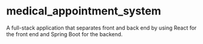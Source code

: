 # medical_appointment_system
A full-stack application that separates front and back end by using React for the front end and Spring Boot for the backend.
